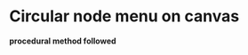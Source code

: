 Circular node menu on canvas
======================================
**procedural method followed**


